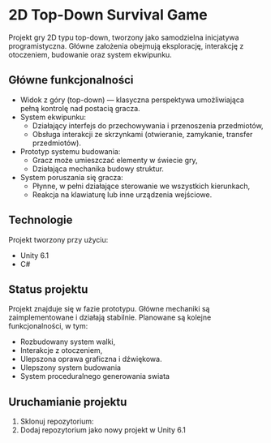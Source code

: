 # 2D Top-Down Survival Game

Projekt gry 2D typu top-down, tworzony jako samodzielna inicjatywa programistyczna. Główne założenia obejmują eksplorację, interakcję z otoczeniem, budowanie oraz system ekwipunku.

## Główne funkcjonalności

- Widok z góry (top-down) — klasyczna perspektywa umożliwiająca pełną kontrolę nad postacią gracza.
- System ekwipunku:
  - Działający interfejs do przechowywania i przenoszenia przedmiotów,
  - Obsługa interakcji ze skrzynkami (otwieranie, zamykanie, transfer przedmiotów).
- Prototyp systemu budowania:
  - Gracz może umieszczać elementy w świecie gry,
  - Działająca mechanika budowy struktur.
- System poruszania się gracza:
  - Płynne, w pełni działające sterowanie we wszystkich kierunkach,
  - Reakcja na klawiaturę lub inne urządzenia wejściowe.

## Technologie

Projekt tworzony przy użyciu:
- Unity 6.1
- C#

## Status projektu

Projekt znajduje się w fazie prototypu. Główne mechaniki są zaimplementowane i działają stabilnie. Planowane są kolejne funkcjonalności, w tym:
- Rozbudowany system walki,
- Interakcje z otoczeniem,
- Ulepszona oprawa graficzna i dźwiękowa.
- Ulepszony system budowania
- System proceduralnego generowania swiata

## Uruchamianie projektu

1. Sklonuj repozytorium:
2. Dodaj repozytorium jako nowy projekt w Unity 6.1
